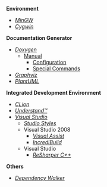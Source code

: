 **Environment**

+ [*MinGW*](http://mingw.org/)
+ [*Cygwin*](http://cygwin.com/)

**Documentation Generator**

+ [*Doxygen*](http://doxygen.org/)
    + [Manual](http://doxygen.org/manual/)
        + [Configuration](http://doxygen.org/manual/config.html)
        + [Special Commands](http://doxygen.org/manual/commands.html)
+ [*Graphviz*](https://graphviz.gitlab.io/)
+ [*PlantUML*](http://plantuml.com/)

**Integrated Development Environment**

+ [*CLion*](https://jetbrains.com/clion/)
+ [*Understand™*](https://scitools.com/)
+ [*Visual Studio*](https://visualstudio.com/)
    + [*Studio Styles*](https://studiostyl.es/)
    + Visual Studio 2008
        + [*Visual Assist*](https://wholetomato.com/)
        + [*IncrediBuild*](https://incredibuild.com/)
    + Visual Studio
        + [*ReSharper С++*](https://jetbrains.com/resharper-cpp/)

**Others**

+ [*Dependency Walker*](http://dependencywalker.com/)
